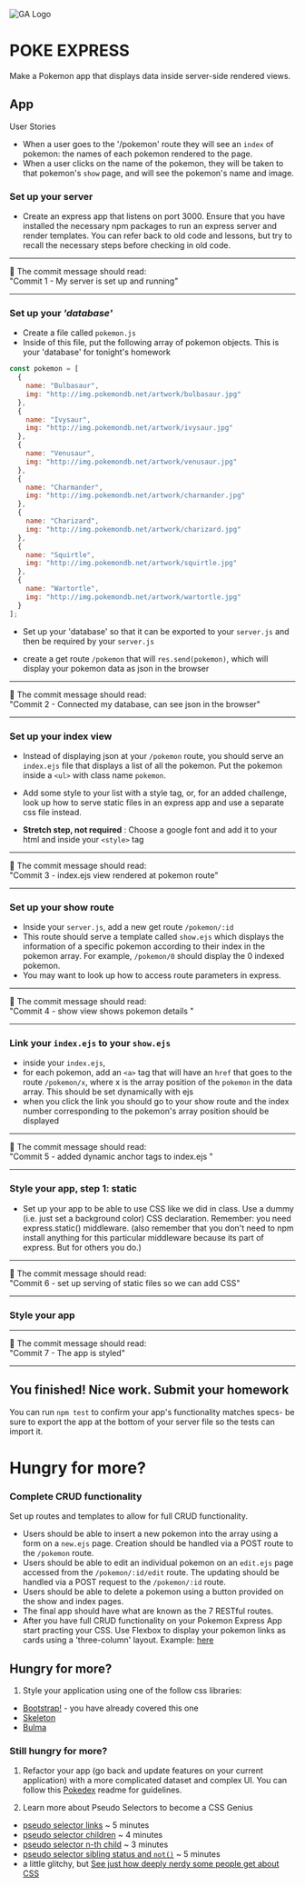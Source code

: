 ![GA Logo](https://camo.githubusercontent.com/6ce15b81c1f06d716d753a61f5db22375fa684da/68747470733a2f2f67612d646173682e73332e616d617a6f6e6177732e636f6d2f70726f64756374696f6e2f6173736574732f6c6f676f2d39663838616536633963333837313639306533333238306663663535376633332e706e67)

# POKE EXPRESS

Make a Pokemon app that displays data inside server-side rendered views.

## App

User Stories
- When a user goes to the '/pokemon' route they will see an `index` of pokemon: the names of each pokemon rendered to the page.
- When a user clicks on the name of the pokemon, they will be taken to that pokemon's `show` page, and will see the pokemon's name and image.


### Set up your server

- Create an express app that listens on port 3000. Ensure that you have installed the necessary npm packages to run an express server and render templates. You can refer back to old code and lessons, but try to recall the necessary steps before checking in old code. 

<hr>
 &#x1F534; The commit message should read: <br>
 "Commit 1 - My server is set up and running"
<hr>


### Set up your _'database'_
- Create a file called `pokemon.js`
- Inside of this file, put the following array of pokemon objects. This is your 'database' for tonight's homework

```javascript
const pokemon = [ 
  {
    name: "Bulbasaur", 
    img: "http://img.pokemondb.net/artwork/bulbasaur.jpg"
  },
  {
    name: "Ivysaur", 
    img: "http://img.pokemondb.net/artwork/ivysaur.jpg"
  },
  {
    name: "Venusaur", 
    img: "http://img.pokemondb.net/artwork/venusaur.jpg"
  },
  {
    name: "Charmander", 
    img: "http://img.pokemondb.net/artwork/charmander.jpg"
  },
  {
    name: "Charizard", 
    img: "http://img.pokemondb.net/artwork/charizard.jpg"
  },
  {
    name: "Squirtle", 
    img: "http://img.pokemondb.net/artwork/squirtle.jpg"
  },
  {
    name: "Wartortle", 
    img: "http://img.pokemondb.net/artwork/wartortle.jpg"
  }
];

```
- Set up your 'database' so that it can be exported to your `server.js` and then be required by your `server.js`

- create a get route `/pokemon` that will `res.send(pokemon)`, which will display your pokemon data as json in the browser

<hr>
&#x1F534; The commit message should read: <br>
"Commit 2 - Connected my database, can see json in the browser"
<hr>

### Set up your index view

- Instead of displaying json at your `/pokemon` route, you should serve an `index.ejs` file that displays a list of all the pokemon. Put the pokemon inside a `<ul>` with class name `pokemon`. 

- Add some style to your list with a style tag, or, for an added challenge, look up how to serve static files in an express app and use a separate css file instead.
  
- **Stretch step, not required** : Choose a google font and add it to your html and inside your `<style>` tag

<hr>
  &#x1F534; The commit message should read: <br>
  "Commit 3 - index.ejs view rendered at pokemon route"
<hr>

### Set up your show route

- Inside your `server.js`, add a new get route `/pokemon/:id`
- This route should serve a template called `show.ejs` which displays the information of a specific pokemon according to their index in the pokemon array. For example, `/pokemon/0` should display the 0 indexed pokemon.
- You may want to look up how to access route parameters in express.

<hr>
   &#x1F534; The commit message should read: <br>
   "Commit 4 - show view shows pokemon details "
<hr>


### Link your `index.ejs` to your `show.ejs`
 - inside your `index.ejs`,
 - for each pokemon, add an `<a>` tag that will have an `href` that goes to the route `/pokemon/x`, where x is the array position of the `pokemon` in the data array. This should be set dynamically with ejs
 - when you click the link you should go to your show route and the index number corresponding to the pokemon's array position should be displayed

<hr>
   &#x1F534; The commit message should read: <br>
   "Commit 5 - added dynamic anchor tags to index.ejs "
<hr>

### Style your app, step 1: static

 - Set up your app to be able to use CSS like we did in class.  Use a dummy (i.e. just set a background color) CSS declaration.  Remember: you need express.static() middleware. (also remember that you don't need to npm install anything for this particular middleware because its part of express. But for others you do.)

<hr>
&#x1F534; The commit message should read: <br>
  "Commit 6 - set up serving of static files so we can add CSS"
<hr>

### Style your app 

<hr>
&#x1F534; The commit message should read: <br>
  "Commit 7 - The app is styled"
<hr>

## You finished!  Nice work. Submit your homework

You can run `npm test` to confirm your app's functionality matches specs- be sure to export the app at the bottom of your server file so the tests can import it.  

# Hungry for more? 

### Complete CRUD functionality

Set up routes and templates to allow for full CRUD functionality. 

- Users should be able to insert a new pokemon into the array using a form on a `new.ejs` page. Creation should be handled via a POST route to the `/pokemon` route.
- Users should be able to edit an individual pokemon on an `edit.ejs` page accessed from the  `/pokemon/:id/edit` route. The updating should be handled via a POST request to the `/pokemon/:id` route.
- Users should be able to delete a pokemon using a button provided on the show and index pages.
- The final app should have what are known as the 7 RESTful routes. 
- After you have full CRUD functionality on your Pokemon Express App start practing your CSS. Use Flexbox to display your pokemon links as cards using a 'three-column' layout. Example: [here](https://snippets.wrappixel.com/simple-feature-with-bootstrap/)
## Hungry for more?

1. Style your application using one of the follow css libraries:
  - [Bootstrap!](https://getbootstrap.com/docs/4.1/getting-started/introduction/) - you have already covered this one
  - [Skeleton](http://getskeleton.com/)
  - [Bulma](https://bulma.io/documentation/overview/start/)

### Still hungry for more? 

1. Refactor your app (go back and update features on your current application) with a more complicated dataset and complex UI. You can follow this [Pokedex](https://git.generalassemb.ly/seir-1213/pokedex-hfm) readme for guidelines. 

1. Learn more about Pseudo Selectors to become a CSS Genius
  - [pseudo selector links](https://www.youtube.com/watch?v=YMZGPqNDn_s&list=PLdnONIhPScST0Vy4LrIZiYKpFNoxgyH7J&index=17) ~ 5 minutes
  - [pseudo selector children](https://www.youtube.com/watch?v=tMCahu7H-fA&list=PLdnONIhPScST0Vy4LrIZiYKpFNoxgyH7J&index=18) ~ 4 minutes
  - [pseudo selector n-th child](https://www.youtube.com/watch?v=yFmwjX9oGt8&list=PLdnONIhPScST0Vy4LrIZiYKpFNoxgyH7J&index=19) ~ 3 minutes
  - [pseudo selector sibling status and `not()`](https://www.youtube.com/watch?v=XyXUjEP9m-8&list=PLdnONIhPScST0Vy4LrIZiYKpFNoxgyH7J&index=20) ~ 5 minutes
  - a little glitchy, but [See just how deeply nerdy some people get about CSS](https://css-tricks.com/roman-empire-made-pure-css-connect-4-possible/)

